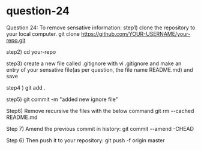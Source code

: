 # question-24

Question 24: 
To remove sensative information: 
step1)  clone the repository to your local computer.
git clone https://github.com/YOUR-USERNAME/your-repo.git

step2) cd your-repo

step3) create a new file called .gitignore with vi .gitignore and make an entry of your sensative file(as per question, the file name README.md) and save

step4 ) git add .

step5) git commit -m "added new ignore file"

Step6) Remove recursive the files with the below command
       git rm --cached README.md
       
Step 7) Amend the previous commit in history: 
        git commit --amend -CHEAD
       
 Step 6) Then push it to your repository: 
         git push -f origin master      
